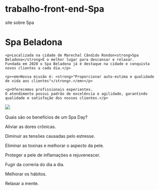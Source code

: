 # trabalho-front-end-Spa
site sobre Spa
<!DOCTYPE html>
<html lang="pt-br">
 <meta charset = "UTF-8">
 <TITLE>Spa Beladona</TITLE> 
<h1>Spa Beladona</h1>

    <p>Localizada na cidade de Marechal Cândido Rondon<strong>Spa Beladona</strong>É o melhor lugar para descansar e relaxar.
    Fundada em 2020 o Spa Beladona já é destaque na cidade e conquista novos clientes a cada dia.</p>

    <p><em>Nossa missão é: <strong>"Proporcionar auto-estima e qualidade de vida aos clientes"</strong>.</em></p>

    <p>Oferecemos profissionais experientes. 
    O atendimento possui padrão de excelência e agilidade, garantindo qualidade e satisfação dos nossos clientes.</p>
 <img src="https://solangefreire.com.br/wp-content/uploads/2019/07/2-5-768x493.jpg">

 <img src="https://solangefreire.com.br/wp-content/uploads/2019/07/2-5-768x493.jpg" alt="">
<p> Quais são os benefícios de um Spa Day?</p>
<p> Aliviar as dores crônicas.</p>
<p> Diminuir as tensões causadas pelo estresse.</p>
<p> Eliminar as toxinas e melhorar o aspecto da pele.</p>
<p> Proteger a pele de inflamações e rejuvenescer.</p>
<p> Fugir da correria do dia a dia.</p>
<p> Melhorar os hábitos.</p>
<p> Relaxar a mente.</p>
</html>
